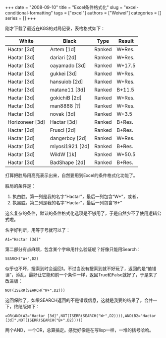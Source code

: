 +++ 
date = "2008-09-10"
title = "Excel条件格式化"
slug = "excel-conditional-formatting"
tags = ["excel"]
authors = ["Weiwei"]
categories = []
series = []
+++

刚才下载了最近在KGS的对局记录，表格格式如下：

| White             | Black             | Type   | Result |
|-------------------|-------------------|--------|--------|
| Hactar \[3d\]     | Artem \[1d\]      | Ranked | W+Res. |
| Hactar \[3d\]     | dariari \[2d\]    | Ranked | W+Res. |
| Hactar \[3d\]     | oayamado \[3d\]   | Ranked | W+17.5 |
| Hactar \[3d\]     | gukkei \[3d\]     | Ranked | W+Res. |
| Hactar \[3d\]     | hansuiob \[2d\]   | Ranked | W+Res. |
| Hactar \[3d\]     | matane11 \[3d\]   | Ranked | B+11.5 |
| Hactar \[3d\]     | gokichiB \[2d\]   | Ranked | W+Res. |
| Hactar \[3d\]     | man8888 \[?\]     | Ranked | W+Res. |
| Hactar \[3d\]     | novak \[3d\]      | Ranked | W+3.5  |
| Horizoneer \[3d\] | Hactar \[3d\]     | Ranked | B+Res. |
| Hactar \[3d\]     | Frusci \[2d\]     | Ranked | B+Res. |
| Hactar \[3d\]     | dangerboy \[2d\]  | Ranked | W+Res. |
| Hactar \[3d\]     | miyosi1921 \[2d\] | Ranked | B+Res. |
| Hactar \[3d\]     | WildW \[1k\]      | Ranked | W+50.5 |
| Hactar \[3d\]     | BadShape \[2d\]   | Ranked | B+Res. |

打算把胜局用高亮表示出来，自然要用到Excel的条件格式化功能了。

胜局的条件是：

1.  执白胜。第一列是我的名字“Hactar”，最后一列包含“W+”，或者，
2.  执黑胜。第二列是我的名字“Hactar”，最后一列包含“B+”

这么复杂的条件，默认的条件格式化选项是不够用了，于是自然少不了使用逻辑公式啦。

名字好判断，用等于号就可以了：

`A1="Hactar [3d]"`

第二部分有点麻烦，包含某个字串用什么验证呢？好像只能用Search：

`SEARCH("W+",D2)`

似乎也不坏，搜索到时会返回1。不过当没有搜索到就不好玩了，返回的是“值错误”，添乱。最好让它能和前一个条件一样，返回True和False就好了，于是来了改进版：

`NOT(ISERR(SEARCH("W+",D2)))`

这回保险了，如果SEARCH返回的不是错误信息，这就是我要的结果了。合并一下，终结版如下：

```
=OR(AND(A2="Hactar [3d]",NOT(ISERR(SEARCH("W+",D2)))),AND(B2="Hactar [3d]",NOT(ISERR(SEARCH("B+",D2)))))
```

两个AND，一个OR，总算搞定。感觉好像是在写lisp一样，一堆的括号哈哈。
